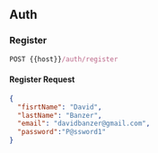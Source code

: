 
## Auth

### Register
```js
POST {{host}}/auth/register
```

#### Register Request
```json
{
  "fisrtName": "David",
  "lastName": "Banzer",
  "email": "davidbanzer@gmail.com",
  "password":"P@ssword1"
}
```
